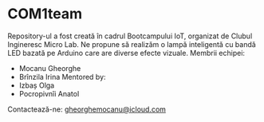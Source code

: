 # COM1team
Repository-ul a fost creată în cadrul Bootcampului IoT, organizat de Clubul Ingineresc Micro Lab.  Ne propune să realizăm o lampă inteligentă cu bandă LED bazată pe Arduino care are diverse efecte vizuale.
Membrii echipei:
- Mocanu Gheorghe
- Brînzila Irina
Mentored by:
- Izbaș Olga
- Pocropivnîi Anatol

Contactează-ne: gheorghemocanu@icloud.com
